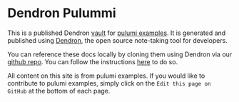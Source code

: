 
# Dendron Pulummi

This is a published Dendron [vault](https://wiki.dendron.so/notes/c6fd6bc4-7f75-4cbb-8f34-f7b99bfe2d50.html#vaults) for [pulumi examples](https://github.com/pulumi/examples).  It is generated and published using [Dendron](http://dendron.so/), the open source note-taking tool for developers. 

You can reference these docs locally by cloning them using Dendron via our [github repo](https://github.com/dendronhq/seeds-pulumi-examples). You can follow the instructions [here](https://wiki.dendron.so/notes/401c5889-20ae-4b3a-8468-269def4b4865.html#adding-a-remote-vault-to-your-dendron-workspace) to do so. 

All content on this site is from pulumi examples. If you would like to contribute to pulumi examples, simply click on the `Edit this page on GitHub` at the bottom of each page. 

